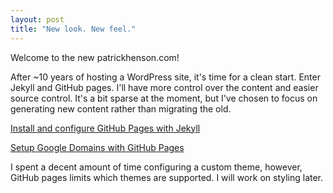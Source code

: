 ```yaml
---
layout: post
title: "New look. New feel."
---
```


Welcome to the new patrickhenson.com!

After ~10 years of hosting a WordPress site, it's time for a clean start.  Enter Jekyll and GitHub pages.  I'll have more control over the content and easier source control.  It's a bit sparse at the moment, but I've chosen to focus on generating new content rather than migrating the old.

[Install and configure GitHub Pages with Jekyll](http://www.stephaniehicks.com/githubPages_tutorial/pages/githubpages-jekyll.html)

[Setup Google Domains with GitHub Pages](http://www.curtismlarson.com/blog/2015/04/12/github-pages-google-domains/)

I spent a decent amount of time configuring a custom theme, however, GitHub pages limits which themes are supported.  I will work on styling later.
